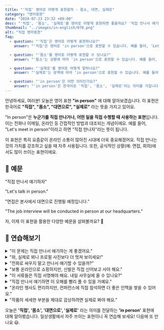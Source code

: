 ```yaml
---
title: "'직접' 영어로 어떻게 표현할까 - 몸소, 대면, 실제로"
category: "영어표현"
date: "2024-07-23 23:32 +09:00"
desc: "'직접', '몸소', '실제로'를 영어로 어떻게 표현하면 좋을까요? '직접 만나서 얘기하자', '면접은 대면으로 진행됩니다' 등을 영어로 표현하는 법을 배워봅시다. 다양한 예문을 통해서 연습하고 본인의 표현으로 만들어 보세요."
thumbnail: "../images/in-english/070.png"
alt: "직접 영어표현"
faq:
  - question: "'직접'은 영어로 어떻게 표현하나요?"
    answer: "'직접'은 영어로 'in person'으로 표현할 수 있습니다. 예를 들어, 'Let's meet in person'은 '직접 만나자'라는 의미입니다."

  - question: "'몸소'를 영어로 어떻게 표현할 수 있나요?"
    answer: "'몸소'는 상황에 따라 'in person'으로 표현할 수 있습니다. 예를 들어, '그는 현장을 몸소 방문했다'는 'He visited the site in person'으로 말할 수 있습니다."

  - question: "'실제로'를 영어로 어떻게 말하나요?"
    answer: "'실제로'는 문맥에 따라 'in person'으로 표현할 수 있습니다. 예를 들어, '그 배우를 실제로 만났어요'는 'I met the actor in person'으로 표현할 수 있습니다."

  - question: "'in person'은 어떤 의미인가요?"
    answer: "'in person'은 한국어로 '직접', '몸소', '실제로'라는 의미를 가집니다. 누군가를 직접 만나거나 어떤 일을 직접 수행할 때 사용하는 표현입니다. 'You need to do the interview in person'는 면접을 직접가서 봐야한다는 의미입니다."
---
```


안녕하세요, 여러분! 오늘은 영어 표현 **"in person"** 에 대해 알아보겠습니다. 이 표현은 한국어로 **"직접", "몸소", "대면으로", "실제로"** 라는 뜻을 가지고 있어요.

"In person"은 **누군가를 직접 만나거나, 어떤 일을 직접 수행할 때 사용하는 표현**입니다. 이는 전화나 이메일, 온라인 등 간접적인 방법과 대조되는 개념이에요. 예를 들어, "Let's meet in person"이라고 하면 "직접 만나자"라는 뜻이 됩니다.

이 표현은 특히 요즘같이 온라인 소통이 많아진 시대에 더욱 중요해졌어요. 직접 만나는 것의 가치를 강조하고 싶을 때 자주 사용됩니다. 또한, 공식적인 상황(예: 면접, 회의)에서도 많이 쓰이는 표현이에요.

## 📖 예문

"직접 만나서 얘기하자"

"Let's talk in person."

"면접은 본사에서 대면으로 진행될 예정입니다."

"The job interview will be conducted in person at our headquarters."

자, 이제 이 표현을 활용한 다양한 예문을 살펴볼까요? 🚀

## 💬 연습해보기

<details>
<summary>"이 문제는 직접 만나서 얘기하는 게 좋겠어요."</summary>
<span>"I'd rather discuss this issue in person."</span>
</details>

<details>
<summary>"와, 실제로 뵈니 프로필 사진보다 더 멋져 보이세요!"</summary>
<span>"Wow, you look even more impressive in person than in your profile picture"</span>
</details>

<details>
<summary>"전화로 싸우지 말고 만나서 얘기할 수 있을까?"</summary>
<span>"Let's not argue about this over the phone. Can we talk in person?"</span>
</details>

<details>
<summary>"보통 온라인으로 쇼핑하지만, 신발은 직접 신어보고 사야 해요."</summary>
<span>"I usually shop online, but for shoes, I prefer trying them on in person."</span>
</details>

<details>
<summary>"이 서류들은 직접 서명해야 해요. 내일 사무실에 올 수 있나요?"</summary>
<span>"We need to sign these documents in person. Can you come to the office tomorrow?"</span>
</details>

<details>
<summary>"직접 만나서 얘기하면 이 오해를 빨리 풀 수 있을 거예요."</summary>
<span>"If we meet in person, I'm sure we can resolve this misunderstanding quickly."</span>
</details>

<details>
<summary>"온라인 행사도 편리하지만, 컨퍼런스에 직접 참석하면 더 좋은 인맥을 쌓을 수 있어요."</summary>
<span>"While virtual events are convenient, attending conferences in person often leads to better networking opportunities."</span>
</details>

<details>
<summary>"작품의 세세한 부분을 제대로 감상하려면 실제로 봐야 해요."</summary>
<span>"To fully appreciate the details of the artwork, you really need to see it in person."</span>
</details>

오늘은 **'직접', '몸소', '대면으로', '실제로'** 라는 의미를 전달하는 **'in person'** 표현에 대해 알아봤습니다. 일상생활에서 자주 쓰이는 표현이니 꼭 연습해 보세요! 다음에 또 만나요 😃.
